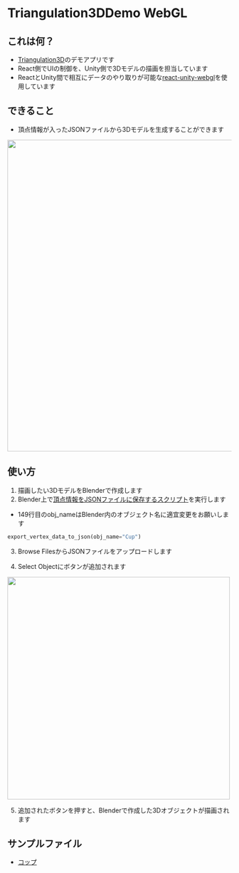 # Triangulation3DDemo WebGL
## これは何？
- [Triangulation3D](https://github.com/Synesthesias/Triangulation)のデモアプリです
- React側でUIの制御を、Unity側で3Dモデルの描画を担当しています
- ReactとUnity間で相互にデータのやり取りが可能な[react-unity-webgl](https://react-unity-webgl.dev/)を使用しています

## できること
- 頂点情報が入ったJSONファイルから3Dモデルを生成することができます
<img src="https://github.com/user-attachments/assets/b62d1941-d011-4b24-8caf-d1037e45c8c2" width=700>


## 使い方
1. 描画したい3DモデルをBlenderで作成します
2. Blender上で[頂点情報をJSONファイルに保存するスクリプト](https://gist.githubusercontent.com/MAAAARCY/171e93fe0b19faf30eb7c4338d4c6fe7/raw/b7fc6bc0a859cb0a420ea6ae5415143c14fda89c/obj_to_json.py)を実行します

- 149行目のobj_nameはBlender内のオブジェクト名に適宜変更をお願いします
```python
export_vertex_data_to_json(obj_name="Cup")
```

3. Browse FilesからJSONファイルをアップロードします
   
4. Select Objectにボタンが追加されます
   
<img src="https://github.com/user-attachments/assets/3eceae13-4688-46e2-9dde-c0e79d52dcea" width=500>

5. 追加されたボタンを押すと、Blenderで作成した3Dオブジェクトが描画されます

## サンプルファイル
- [コップ](https://gist.githubusercontent.com/MAAAARCY/e3d13ad842c3028b54f6faac73ebacb4/raw/407b7bb3b8597d8b89457291418a41e603d9ddd7/Cup.json)
